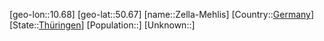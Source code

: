 ﻿---
location: [50.67,10.68]
type: City
tags:
- geo/City


SpocWebEntityId: 35805
isDeleted: false
confidential: public

---
[geo-lon::10.68]
[geo-lat::50.67]
[name::Zella-Mehlis]
[Country::[Germany](geo/Continent/Europe/Germany.md)]
[State::[Thüringen](geo/Continent/Europe/Germany/Th%C3%BCringen.md)]
[Population::]
[Unknown::]

